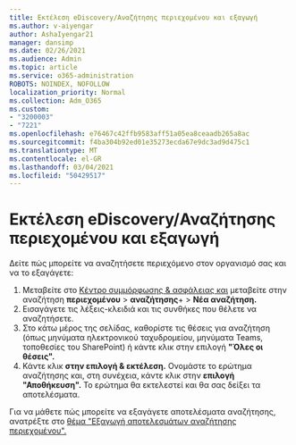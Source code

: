 ```yaml
---
title: Εκτέλεση eDiscovery/Αναζήτησης περιεχομένου και εξαγωγή
ms.author: v-aiyengar
author: AshaIyengar21
manager: dansimp
ms.date: 02/26/2021
ms.audience: Admin
ms.topic: article
ms.service: o365-administration
ROBOTS: NOINDEX, NOFOLLOW
localization_priority: Normal
ms.collection: Adm_O365
ms.custom:
- "3200003"
- "7221"
ms.openlocfilehash: e76467c42ffb9583aff51a05ea8ceaadb265a8ac
ms.sourcegitcommit: f4ba304b92ed01e35273ecda67e9dc3ad9d475c1
ms.translationtype: MT
ms.contentlocale: el-GR
ms.lasthandoff: 03/04/2021
ms.locfileid: "50429517"
---
```

# <a name="perform-an-ediscoverycontent-search-and-export"></a>Εκτέλεση eDiscovery/Αναζήτησης περιεχομένου και εξαγωγή

Δείτε πώς μπορείτε να αναζητήσετε περιεχόμενο στον οργανισμό σας και να το εξαγάγετε:

1. Μεταβείτε στο [Κέντρο συμμόρφωσης & ασφάλειας και](https://go.microsoft.com/fwlink/?linkid=2086958) μεταβείτε στην αναζήτηση **περιεχομένου**  >  **αναζήτησης**+  >  **Νέα αναζήτηση.**
1. Εισαγάγετε τις λέξεις-κλειδιά και τις συνθήκες που θέλετε να αναζητήσετε.
1. Στο κάτω μέρος της σελίδας, καθορίστε τις θέσεις για αναζήτηση (όπως μηνύματα ηλεκτρονικού ταχυδρομείου, μηνύματα Teams, τοποθεσίες του SharePoint) ή κάντε κλικ στην επιλογή **"Όλες οι θέσεις".**
1. Κάντε κλικ **στην επιλογή & εκτέλεση.** Ονομάστε το ερώτημα αναζήτησης και, στη συνέχεια, κάντε κλικ στην **επιλογή "Αποθήκευση".** Το ερώτημα θα εκτελεστεί και θα σας δείξει τα αποτελέσματα.

Για να μάθετε πώς μπορείτε να εξαγάγετε αποτελέσματα αναζήτησης, ανατρέξτε στο [θέμα "Εξαγωγή αποτελεσμάτων αναζήτησης περιεχομένου".](https://go.microsoft.com/fwlink/?linkid=2102118)

